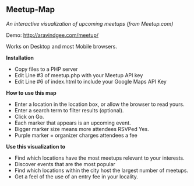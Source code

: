 ## Meetup-Map

_An interactive visualization of upcoming meetups (from Meetup.com)_

Demo: http://aravindgee.com/meetup/

Works on Desktop and most Mobile browsers.

**Installation**
- Copy files to a PHP server
- Edit Line #3 of meetup.php with your Meetup API key
- Edit Line #6 of index.html to include your Google Maps API Key

**How to use this map**
- Enter a location in the location box, or allow the browser to read yours.
- Enter a search term to filter results (optional).
- Click on Go.
- Each marker that appears is an upcoming event.
- Bigger marker size means more attendees RSVPed Yes.
- Purple marker = organizer charges attendees a fee

**Use this visualization to**
- Find which locations have the most meetups relevant to your interests.
- Discover events that are the most popular
- Find which locations within the city host the largest number of meetups.
- Get a feel of the use of an entry fee in your locality.
